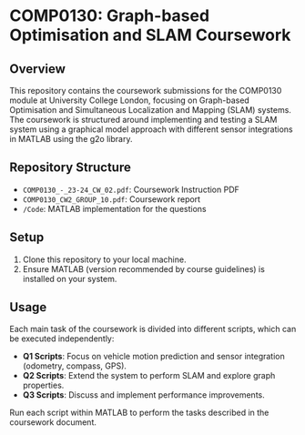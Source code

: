 # COMP0130: Graph-based Optimisation and SLAM Coursework

## Overview

This repository contains the coursework submissions for the COMP0130 module at University College London, focusing on Graph-based Optimisation and Simultaneous Localization and Mapping (SLAM) systems. The coursework is structured around implementing and testing a SLAM system using a graphical model approach with different sensor integrations in MATLAB using the g2o library.


## Repository Structure

- `COMP0130_-_23-24_CW_02.pdf`: Coursework Instruction PDF
- `COMP0130_CW2_GROUP_10.pdf`: Coursework report
- `/Code`: MATLAB implementation for the questions

## Setup

1. Clone this repository to your local machine.
2. Ensure MATLAB (version recommended by course guidelines) is installed on your system.

## Usage

Each main task of the coursework is divided into different scripts, which can be executed independently:

- **Q1 Scripts**: Focus on vehicle motion prediction and sensor integration (odometry, compass, GPS).
- **Q2 Scripts**: Extend the system to perform SLAM and explore graph properties.
- **Q3 Scripts**: Discuss and implement performance improvements.

Run each script within MATLAB to perform the tasks described in the coursework document.

